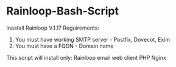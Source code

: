 # Rainloop-Bash-Script
Inastall Rainloop V.1.17
Reguirements:
1. You must have working SMTP server - Postfix, Dovecot, Exim
2. You must have a FQDN - Domain name

This script will install only:
Rainloop email web client
PHP
Nginx

